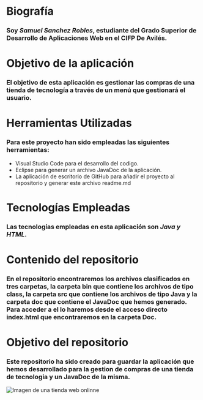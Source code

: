 # Biografía
### Soy *Samuel Sanchez Robles*, estudiante del Grado Superior de Desarrollo de Aplicaciones Web en el CIFP De Avilés.

# Objetivo de la aplicación
### El objetivo de esta aplicación es **gestionar las compras de una tienda de tecnología** a través de un menú que gestionará el usuario.

# Herramientas Utilizadas
### Para este proyecto han sido empleadas las siguientes herramientas:
- Visual Studio Code para el desarrollo del codigo.
- Eclipse para generar un archivo JavaDoc de la aplicación.
- La aplicación de escritorio de GitHub para añadir el proyecto al repositorio y generar este archivo readme.md

# Tecnologías Empleadas
### Las tecnologías empleadas en esta aplicación son *Java y HTML*.

# Contenido del repositorio
### En el repositorio encontraremos los archivos clasificados en tres carpetas, la carpeta bin que contiene los archivos de tipo class, la carpeta src que contiene los archivos de tipo Java y la carpeta doc que contiene el JavaDoc que hemos generado. Para acceder a el lo haremos desde el acceso directo index.html que encontraremos en la carpeta Doc.
 
# Objetivo del repositorio 
### Este repositorio ha sido creado para guardar la aplicación que hemos desarrollado para la gestion de compras de una tienda de tecnologia y un JavaDoc de la misma.
![Imagen de una tienda web onlinne](https://www.apple.com/ac/structured-data/images/open_graph_logo.png?202111120425)